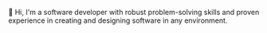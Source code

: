 👋 Hi, I'm a software developer with robust problem-solving skills and proven experience in creating and designing software in any environment.

<!---
Kittinske15/Kittinske15 is a ✨ special ✨ repository because its `README.md` (this file) appears on your GitHub profile.
You can click the Preview link to take a look at your changes.
--->
